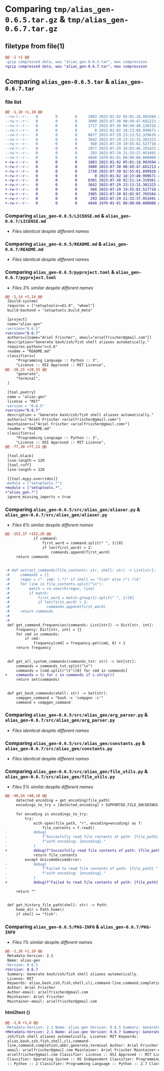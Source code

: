 # Comparing `tmp/alias_gen-0.6.5.tar.gz` & `tmp/alias_gen-0.6.7.tar.gz`

## filetype from file(1)

```diff
@@ -1 +1 @@
-gzip compressed data, was "alias_gen-0.6.5.tar", max compression
+gzip compressed data, was "alias_gen-0.6.7.tar", max compression
```

## Comparing `alias_gen-0.6.5.tar` & `alias_gen-0.6.7.tar`

### file list

```diff
@@ -1,10 +1,10 @@
--rw-r--r--   0        0        0     1083 2023-01-02 05:01:18.992694 alias_gen-0.6.5/LICENSE.md
--rw-r--r--   0        0        0     3000 2023-07-30 00:49:47.681213 alias_gen-0.6.5/README.md
--rw-r--r--   0        0        0     1717 2023-07-30 00:50:40.126518 alias_gen-0.6.5/pyproject.toml
--rw-r--r--   0        0        0        0 2023-01-02 18:23:40.999671 alias_gen-0.6.5/src/alias_gen/__init__.py
--rw-r--r--   0        0        0     8677 2023-07-29 23:13:52.329635 alias_gen-0.6.5/src/alias_gen/aliaser.py
--rw-r--r--   0        0        0     3642 2023-07-29 23:13:15.301323 alias_gen-0.6.5/src/alias_gen/arg_parser.py
--rw-r--r--   0        0        0      560 2023-07-29 19:55:02.527718 alias_gen-0.6.5/src/alias_gen/constants.py
--rw-r--r--   0        0        0     2077 2023-07-29 20:03:46.355423 alias_gen-0.6.5/src/alias_gen/file_utils.py
--rw-r--r--   0        0        0      293 2023-07-29 21:33:37.953491 alias_gen-0.6.5/src/alias_gen/logger.py
--rw-r--r--   0        0        0     4040 1970-01-01 00:00:00.000000 alias_gen-0.6.5/PKG-INFO
+-rw-r--r--   0        0        0     1083 2023-01-02 05:01:18.992694 alias_gen-0.6.7/LICENSE.md
+-rw-r--r--   0        0        0     3000 2023-07-30 00:49:47.681213 alias_gen-0.6.7/README.md
+-rw-r--r--   0        0        0     1730 2023-07-30 02:55:01.899928 alias_gen-0.6.7/pyproject.toml
+-rw-r--r--   0        0        0        0 2023-01-02 18:23:40.999671 alias_gen-0.6.7/src/alias_gen/__init__.py
+-rw-r--r--   0        0        0     8301 2023-07-30 02:51:14.319561 alias_gen-0.6.7/src/alias_gen/aliaser.py
+-rw-r--r--   0        0        0     3642 2023-07-29 23:13:15.301323 alias_gen-0.6.7/src/alias_gen/arg_parser.py
+-rw-r--r--   0        0        0      560 2023-07-29 19:55:02.527718 alias_gen-0.6.7/src/alias_gen/constants.py
+-rw-r--r--   0        0        0     1985 2023-07-30 02:02:07.765504 alias_gen-0.6.7/src/alias_gen/file_utils.py
+-rw-r--r--   0        0        0      293 2023-07-29 21:33:37.953491 alias_gen-0.6.7/src/alias_gen/logger.py
+-rw-r--r--   0        0        0     4040 1970-01-01 00:00:00.000000 alias_gen-0.6.7/PKG-INFO
```

### Comparing `alias_gen-0.6.5/LICENSE.md` & `alias_gen-0.6.7/LICENSE.md`

 * *Files identical despite different names*

### Comparing `alias_gen-0.6.5/README.md` & `alias_gen-0.6.7/README.md`

 * *Files identical despite different names*

### Comparing `alias_gen-0.6.5/pyproject.toml` & `alias_gen-0.6.7/pyproject.toml`

 * *Files 3% similar despite different names*

```diff
@@ -1,14 +1,14 @@
 [build-system]
 requires = ["setuptools>=61.0", "wheel"]
 build-backend = "setuptools.build_meta"
 
 [project]
 name="alias-gen"
-version="0.6.5"
+version="0.6.7"
 authors=[{name="Ariel Frischer", email="arielfrischer@gmail.com"}]
 description="Generate bash/zsh/fish shell aliases automatically."
 requires-python=">=3.6"
 readme = "README.md"
 classifiers=[
     "Programming Language :: Python :: 3",
     "License :: OSI Approved :: MIT License",
@@ -28,15 +28,15 @@
     "generate",
     "terminal",
 ]
 
 [tool.poetry]
 name = "alias-gen"
 license = "MIT"
-version = "0.6.5"
+version="0.6.7"
 description = "Generate bash/zsh/fish shell aliases automatically."
 authors=["Ariel Frischer <arielfrischer@gmail.com>"]
 maintainers=["Ariel Frischer <arielfrischer@gmail.com>"]
 readme = "README.md"
 classifiers=[
     "Programming Language :: Python :: 3",
     "License :: OSI Approved :: MIT License",
@@ -77,10 +77,11 @@
 
 [tool.black]
 line-length = 120
 [tool.ruff]
 line-length = 120
 
 [[tool.mypy.overrides]]
-module = ["setuptools.*"]
+module = ["setuptools.*",
+"alias_gen.*"]
 ignore_missing_imports = true
```

### Comparing `alias_gen-0.6.5/src/alias_gen/aliaser.py` & `alias_gen-0.6.7/src/alias_gen/aliaser.py`

 * *Files 6% similar despite different names*

```diff
@@ -152,37 +152,26 @@
             if command:
                 first_word = command.split(" ", 1)[0]
                 if len(first_word) > 2:
                     commands.append(first_word)
     return commands
 
 
-# def extract_commands(file_contents: str, shell: str) -> List[str]:
-#     commands = []
-#     regex = r"- cmd: (.*)" if shell == "fish" else r"(.*)$"
-#     for line in file_contents.split("\n"):
-#         match = re.search(regex, line)
-#         if match:
-#             first_word = match.group(1).split(" ", 1)[0]
-#             if len(first_word) > 2:
-#                 commands.append(first_word)
-#     return commands
-#
-#
 def get_command_frequencies(commands: List[str]) -> Dict[str, int]:
     frequency: Dict[str, int] = {}
     for cmd in commands:
         if cmd:
             frequency[cmd] = frequency.get(cmd, 0) + 1
     return frequency
 
 
 def get_all_system_commands(commands_txt: str) -> Set[str]:
     commands = commands_txt.split("\n")
     commands = [cmd.split("\t")[0] for cmd in commands]
+    commands = [c for c in commands if c.strip()]
     return set(commands)
 
 
 def get_bash_commands(shell: str) -> Set[str]:
     compgen_command = "bash -c 'compgen -c'"
     command = compgen_command
```

### Comparing `alias_gen-0.6.5/src/alias_gen/arg_parser.py` & `alias_gen-0.6.7/src/alias_gen/arg_parser.py`

 * *Files identical despite different names*

### Comparing `alias_gen-0.6.5/src/alias_gen/constants.py` & `alias_gen-0.6.7/src/alias_gen/constants.py`

 * *Files identical despite different names*

### Comparing `alias_gen-0.6.5/src/alias_gen/file_utils.py` & `alias_gen-0.6.7/src/alias_gen/file_utils.py`

 * *Files 5% similar despite different names*

```diff
@@ -40,24 +40,18 @@
     detected_encoding = get_encoding(file_path)
     encodings_to_try = [detected_encoding] + SUPPORTED_FILE_ENCODINGS
 
     for encoding in encodings_to_try:
         try:
             with open(file_path, "r", encoding=encoding) as f:
                 file_contents = f.read()
-            debug(
-                f"Succesfully read file contents of path: {file_path} "
-                f"with encoding: {encoding}."
-            )
+            debug(f"Succesfully read file contents of path: {file_path} " f"with encoding: {encoding}.")
             return file_contents
         except UnicodeDecodeError:
-            debug(
-                f"Failed to read file contents of path: {file_path} "
-                f"with encoding: {encoding}."
-            )
+            debug(f"Failed to read file contents of path: {file_path} " f"with encoding: {encoding}.")
 
     return ""
 
 
 def get_history_file_path(shell: str) -> Path:
     home_dir = Path.home()
     if shell == "fish":
```

### Comparing `alias_gen-0.6.5/PKG-INFO` & `alias_gen-0.6.7/PKG-INFO`

 * *Files 1% similar despite different names*

```diff
@@ -1,10 +1,10 @@
 Metadata-Version: 2.1
 Name: alias-gen
-Version: 0.6.5
+Version: 0.6.7
 Summary: Generate bash/zsh/fish shell aliases automatically.
 License: MIT
 Keywords: alias,bash,zsh,fish,shell,cli,command-line,command,completion,abbr,generate,terminal
 Author: Ariel Frischer
 Author-email: arielfrischer@gmail.com
 Maintainer: Ariel Frischer
 Maintainer-email: arielfrischer@gmail.com
```

#### html2text {}

```diff
@@ -1,8 +1,8 @@
-Metadata-Version: 2.1 Name: alias-gen Version: 0.6.5 Summary: Generate bash/
+Metadata-Version: 2.1 Name: alias-gen Version: 0.6.7 Summary: Generate bash/
 zsh/fish shell aliases automatically. License: MIT Keywords:
 alias,bash,zsh,fish,shell,cli,command-
 line,command,completion,abbr,generate,terminal Author: Ariel Frischer Author-
 email: arielfrischer@gmail.com Maintainer: Ariel Frischer Maintainer-email:
 arielfrischer@gmail.com Classifier: License :: OSI Approved :: MIT License
 Classifier: Operating System :: OS Independent Classifier: Programming Language
 :: Python :: 2 Classifier: Programming Language :: Python :: 2.7 Classifier:
```

